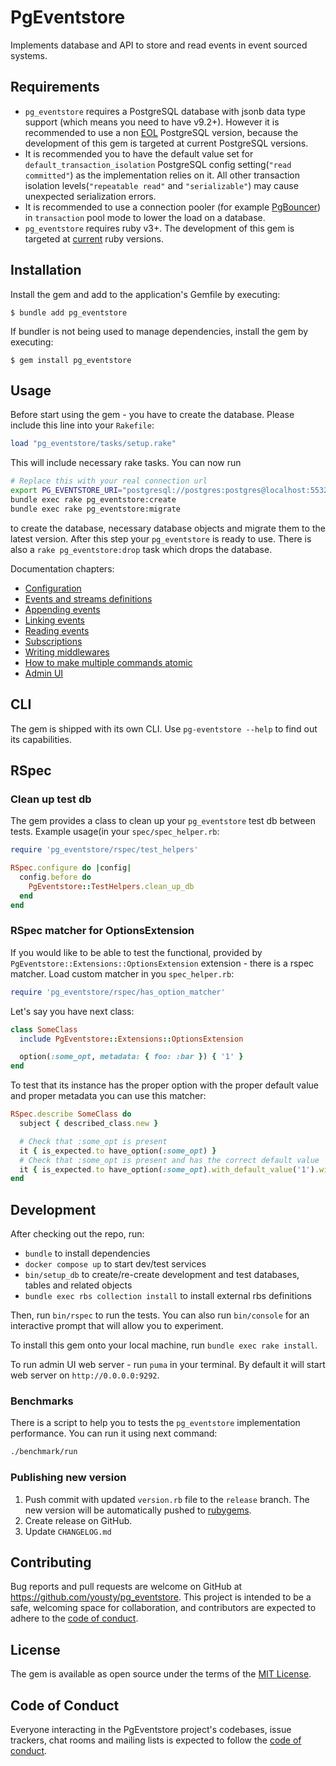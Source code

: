 # PgEventstore

Implements database and API to store and read events in event sourced systems.

## Requirements

- `pg_eventstore` requires a PostgreSQL database with jsonb data type support (which means you need to have v9.2+). However it is recommended to use a non [EOL](https://www.postgresql.org/support/versioning/) PostgreSQL version, because the development of this gem is targeted at current PostgreSQL versions. 
- It is recommended you to have the default value set for `default_transaction_isolation` PostgreSQL config setting(`"read committed"`) as the implementation relies on it. All other transaction isolation levels(`"repeatable read"` and `"serializable"`) may cause unexpected serialization errors.
- It is recommended to use a connection pooler (for example [PgBouncer](https://www.pgbouncer.org/)) in `transaction` pool mode to lower the load on a database.
- `pg_eventstore` requires ruby v3+. The development of this gem is targeted at [current](https://endoflife.date/ruby) ruby versions.

## Installation

Install the gem and add to the application's Gemfile by executing:

    $ bundle add pg_eventstore

If bundler is not being used to manage dependencies, install the gem by executing:

    $ gem install pg_eventstore

## Usage

Before start using the gem - you have to create the database. Please include this line into your `Rakefile`:

```ruby
load "pg_eventstore/tasks/setup.rake"
```

This will include necessary rake tasks. You can now run 
```bash
# Replace this with your real connection url
export PG_EVENTSTORE_URI="postgresql://postgres:postgres@localhost:5532/eventstore"
bundle exec rake pg_eventstore:create
bundle exec rake pg_eventstore:migrate
```

to create the database, necessary database objects and migrate them to the latest version. After this step your `pg_eventstore` is ready to use. There is also a `rake pg_eventstore:drop` task which drops the database.

Documentation chapters:

- [Configuration](docs/configuration.md)
- [Events and streams definitions](docs/events_and_streams.md)
- [Appending events](docs/appending_events.md)
- [Linking events](docs/linking_events.md)
- [Reading events](docs/reading_events.md)
- [Subscriptions](docs/subscriptions.md)
- [Writing middlewares](docs/writing_middleware.md)
- [How to make multiple commands atomic](docs/multiple_commands.md)
- [Admin UI](docs/admin_ui.md)

## CLI

The gem is shipped with its own CLI. Use `pg-eventstore --help` to find out its capabilities.

## RSpec

### Clean up test db

The gem provides a class to clean up your `pg_eventstore` test db between tests. Example usage(in your `spec/spec_helper.rb`:

```ruby
require 'pg_eventstore/rspec/test_helpers'

RSpec.configure do |config|
  config.before do
    PgEventstore::TestHelpers.clean_up_db
  end
end
```

### RSpec matcher for OptionsExtension

If you would like to be able to test the functional, provided by `PgEventstore::Extensions::OptionsExtension` extension - there is a rspec matcher. Load custom matcher in you `spec_helper.rb`:

```ruby
require 'pg_eventstore/rspec/has_option_matcher'
```

Let's say you have next class:
```ruby
class SomeClass
  include PgEventstore::Extensions::OptionsExtension

  option(:some_opt, metadata: { foo: :bar }) { '1' }
end
```

To test that its instance has the proper option with the proper default value and proper metadata you can use this matcher:
```ruby
RSpec.describe SomeClass do
  subject { described_class.new }

  # Check that :some_opt is present
  it { is_expected.to have_option(:some_opt) }
  # Check that :some_opt is present and has the correct default value
  it { is_expected.to have_option(:some_opt).with_default_value('1').with_metadata(foo: :bar) }
end
```

## Development

After checking out the repo, run:
- `bundle` to install dependencies
- `docker compose up` to start dev/test services
- `bin/setup_db` to create/re-create development and test databases, tables and related objects
- `bundle exec rbs collection install` to install external rbs definitions

Then, run `bin/rspec` to run the tests. You can also run `bin/console` for an interactive prompt that will allow you to experiment.

To install this gem onto your local machine, run `bundle exec rake install`.

To run admin UI web server - run `puma` in your terminal. By default it will start web server on `http://0.0.0.0:9292`.

### Benchmarks

There is a script to help you to tests the `pg_eventstore` implementation performance. You can run it using next command:

```bash
./benchmark/run
```

### Publishing new version

1. Push commit with updated `version.rb` file to the `release` branch. The new version will be automatically pushed to [rubygems](https://rubygems.org).
2. Create release on GitHub.
3. Update `CHANGELOG.md`

## Contributing

Bug reports and pull requests are welcome on GitHub at https://github.com/yousty/pg_eventstore. This project is intended to be a safe, welcoming space for collaboration, and contributors are expected to adhere to the [code of conduct](https://github.com/yousty/pg_eventstore/blob/master/CODE_OF_CONDUCT.md).

## License

The gem is available as open source under the terms of the [MIT License](https://opensource.org/licenses/MIT).

## Code of Conduct

Everyone interacting in the PgEventstore project's codebases, issue trackers, chat rooms and mailing lists is expected to follow the [code of conduct](https://github.com/yousty/pg_eventstore/blob/master/CODE_OF_CONDUCT.md).
